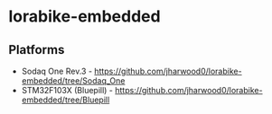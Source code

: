 # lorabike-embedded

## Platforms
* Sodaq One Rev.3 - https://github.com/jharwood0/lorabike-embedded/tree/Sodaq_One
* STM32F103X (Bluepill) - https://github.com/jharwood0/lorabike-embedded/tree/Bluepill
